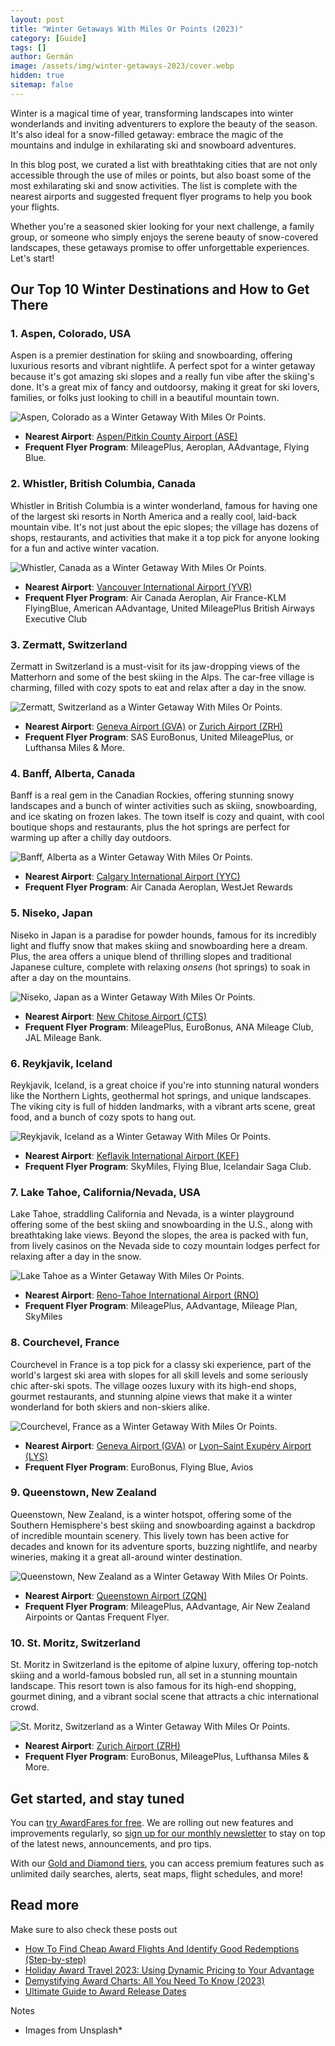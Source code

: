 ```yaml
---
layout: post
title: "Winter Getaways With Miles Or Points (2023)"
category: [Guide]
tags: []
author: Germán
image: /assets/img/winter-getaways-2023/cover.webp
hidden: true
sitemap: false
---
```


Winter is a magical time of year, transforming landscapes into winter wonderlands and inviting adventurers to explore the beauty of the season. It's also ideal for a snow-filled getaway: embrace the magic of the mountains and indulge in exhilarating ski and snowboard adventures.

In this blog post, we curated a list with breathtaking cities that are not only accessible through the use of miles or points, but also boast some of the most exhilarating ski and snow activities. The list is complete with the nearest airports and suggested frequent flyer programs to help you book your flights.

Whether you're a seasoned skier looking for your next challenge, a family group, or someone who simply enjoys the serene beauty of snow-covered landscapes, these getaways promise to offer unforgettable experiences. Let's start!

## Our Top 10 Winter Destinations and How to Get There

### 1. Aspen, Colorado, USA

Aspen is a premier destination for skiing and snowboarding, offering luxurious resorts and vibrant nightlife. A perfect spot for a winter getaway because it's got amazing ski slopes and a really fun vibe after the skiing's done. It's a great mix of fancy and outdoorsy, making it great for ski lovers, families, or folks just looking to chill in a beautiful mountain town.

<img src="../assets/img/winter-getaways-2023/aspen.webp" alt="Aspen, Colorado as a Winter Getaway With Miles Or Points." class="noborder"/>

- **Nearest Airport**: [Aspen/Pitkin County Airport (ASE)](https://awardfares.com/search?.ASE.)
- **Frequent Flyer Program**: MileagePlus, Aeroplan, AAdvantage, Flying Blue.

### 2. Whistler, British Columbia, Canada

Whistler in British Columbia is a winter wonderland, famous for having one of the largest ski resorts in North America and a really cool, laid-back mountain vibe. It's not just about the epic slopes; the village has dozens of shops, restaurants, and activities that make it a top pick for anyone looking for a fun and active winter vacation.

<img src="../assets/img/winter-getaways-2023/whistler.webp" alt="Whistler, Canada as a Winter Getaway With Miles Or Points." class="noborder"/>

- **Nearest Airport**: [Vancouver International Airport (YVR)](https://awardfares.com/search?.YVR.)
- **Frequent Flyer Program**: Air Canada Aeroplan, Air France-KLM FlyingBlue, American AAdvantage, United MileagePlus British Airways Executive Club

### 3. Zermatt, Switzerland

Zermatt in Switzerland is a must-visit for its jaw-dropping views of the Matterhorn and some of the best skiing in the Alps. The car-free village is charming, filled with cozy spots to eat and relax after a day in the snow.

<img src="../assets/img/winter-getaways-2023/aspen.webp" alt="Zermatt, Switzerland as a Winter Getaway With Miles Or Points." class="noborder"/>

- **Nearest Airport**: [Geneva Airport (GVA)](https://awardfares.com/search?.GVA.) or [Zurich Airport (ZRH)](https://awardfares.com/search?.ZRH.)
- **Frequent Flyer Program**: SAS EuroBonus, United MileagePlus, or Lufthansa Miles & More.

### 4. Banff, Alberta, Canada

Banff is a real gem in the Canadian Rockies, offering stunning snowy landscapes and a bunch of winter activities such as skiing, snowboarding, and ice skating on frozen lakes. The town itself is cozy and quaint, with cool boutique shops and restaurants, plus the hot springs are perfect for warming up after a chilly day outdoors.

<img src="../assets/img/winter-getaways-2023/banff.webp" alt="Banff, Alberta as a Winter Getaway With Miles Or Points." class="noborder"/>

- **Nearest Airport**: [Calgary International Airport (YYC)](https://awardfares.com/search?.YYC.)
- **Frequent Flyer Program**: Air Canada Aeroplan, WestJet Rewards

### 5. Niseko, Japan

Niseko in Japan is a paradise for powder hounds, famous for its incredibly light and fluffy snow that makes skiing and snowboarding here a dream. Plus, the area offers a unique blend of thrilling slopes and traditional Japanese culture, complete with relaxing *onsens* (hot springs) to soak in after a day on the mountains.

<img src="../assets/img/winter-getaways-2023/niseko.webp" alt="Niseko, Japan as a Winter Getaway With Miles Or Points." class="noborder"/>

- **Nearest Airport**: [New Chitose Airport (CTS)](https://awardfares.com/search?.CTS.)
- **Frequent Flyer Program**: MileagePlus, EuroBonus, ANA Mileage Club, JAL Mileage Bank.

### 6. Reykjavik, Iceland

Reykjavik, Iceland, is a great choice if you're into stunning natural wonders like the Northern Lights, geothermal hot springs, and unique landscapes. The viking city is full of hidden landmarks, with a vibrant arts scene, great food, and a bunch of cozy spots to hang out.

<img src="../assets/img/winter-getaways-2023/reykjavik.webp" alt="Reykjavik, Iceland as a Winter Getaway With Miles Or Points." class="noborder"/>

- **Nearest Airport**: [Keflavik International Airport (KEF)](https://awardfares.com/search?.KEF.)
- **Frequent Flyer Program**: SkyMiles, Flying Blue, Icelandair Saga Club.

### 7. Lake Tahoe, California/Nevada, USA

Lake Tahoe, straddling California and Nevada, is a winter playground offering some of the best skiing and snowboarding in the U.S., along with breathtaking lake views. Beyond the slopes, the area is packed with fun, from lively casinos on the Nevada side to cozy mountain lodges perfect for relaxing after a day in the snow.

<img src="../assets/img/winter-getaways-2023/laketahoe.webp" alt="Lake Tahoe as a Winter Getaway With Miles Or Points." class="noborder"/>

- **Nearest Airport**: [Reno-Tahoe International Airport (RNO)](https://awardfares.com/search?.RNO.)
- **Frequent Flyer Program**: MileagePlus, AAdvantage, Mileage Plan, SkyMiles

### 8. Courchevel, France

Courchevel in France is a top pick for a classy ski experience, part of the world's largest ski area with slopes for all skill levels and some seriously chic after-ski spots. The village oozes luxury with its high-end shops, gourmet restaurants, and stunning alpine views that make it a winter wonderland for both skiers and non-skiers alike.

<img src="../assets/img/winter-getaways-2023/courchevel.webp" alt="Courchevel, France as a Winter Getaway With Miles Or Points." class="noborder"/>

- **Nearest Airport**: [Geneva Airport (GVA)](https://awardfares.com/search?.GVA.) or [Lyon–Saint Exupéry Airport (LYS)](https://awardfares.com/search?.LYS.)
- **Frequent Flyer Program**: EuroBonus, Flying Blue, Avios

### 9. Queenstown, New Zealand

Queenstown, New Zealand, is a winter hotspot, offering some of the Southern Hemisphere's best skiing and snowboarding against a backdrop of incredible mountain scenery. This lively town has been active for decades and known for its adventure sports, buzzing nightlife, and nearby wineries, making it a great all-around winter destination.

<img src="../assets/img/winter-getaways-2023/queenstown.webp" alt="Queenstown, New Zealand as a Winter Getaway With Miles Or Points." class="noborder"/>

- **Nearest Airport**: [Queenstown Airport (ZQN)](https://awardfares.com/search?.ZQN.)
- **Frequent Flyer Program**: MileagePlus, AAdvantage, Air New Zealand Airpoints or Qantas Frequent Flyer.

### 10.  St. Moritz, Switzerland

St. Moritz in Switzerland is the epitome of alpine luxury, offering top-notch skiing and a world-famous bobsled run, all set in a stunning mountain landscape. This resort town is also famous for its high-end shopping, gourmet dining, and a vibrant social scene that attracts a chic international crowd.

<img src="../assets/img/winter-getaways-2023/stmoritz.webp" alt="St. Moritz, Switzerland as a Winter Getaway With Miles Or Points." class="noborder"/>

- **Nearest Airport**: [Zurich Airport (ZRH)](https://awardfares.com/search?.ZRH.)
- **Frequent Flyer Program**: EuroBonus, MileagePlus, Lufthansa Miles & More.

## Get started, and stay tuned

You can [try AwardFares for free](https://awardfares.com/). We are rolling out new features and improvements regularly, so [sign up for our monthly newsletter](https://awardfares.com/newsletter) to stay on top of the latest news, announcements, and pro tips.

With our [Gold and Diamond tiers](https://awardfares.com/pricing), you can access premium features such as unlimited daily searches, alerts, seat maps, flight schedules, and more!

## Read more

Make sure to also check these posts out

- [How To Find Cheap Award Flights And Identify Good Redemptions (Step-by-step)](https://blog.awardfares.com/how-to-find-cheap-award-flights/)
- [Holiday Award Travel 2023: Using Dynamic Pricing to Your Advantage](https://blog.awardfares.com/xmas-2023/)
- [Demystifying Award Charts: All You Need To Know (2023)](https://blog.awardfares.com/demystifying-award-charts/)
- [Ultimate Guide to Award Release Dates](https://blog.awardfares.com/ultimate-guide-to-award-release-dates)

Notes

- Images from Unsplash*